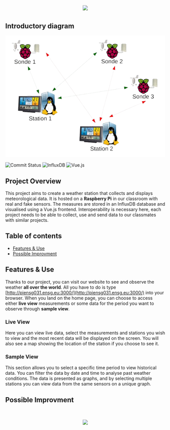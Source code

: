 <h1 align="center">
  <img src="https://capsule-render.vercel.app/api?type=waving&color=0:FF5733,100:FFC300&height=215&section=header&fontColor=ffffff&text=Weather Station 🌦️"/>
</h1>

## Introductory diagram
<p align="center">
    <img src="images/station.png" alt="illustration" width="600"/>
</p>

![Commit Status](https://img.shields.io/github/commit-activity/t/VincentMiras/station-meteo?)
![InfluxDB](https://img.shields.io/badge/InfluxDB-22ADF6?style=flat-square&logo=InfluxDB&logoColor=white)
![Vue.js](https://img.shields.io/badge/Vue.js-35495E?style=flat-square&logo=vuedotjs&logoColor=4FC08D)

## Project Overview

This project aims to create a weather station that collects and displays meteorological data. It is hosted on a **Raspberry Pi** in our classroom with real and fake sensors.
The measures are stored in an InfluxDB database and visualised using a Vue.js frontend. Interoperability is necessary here, each project needs to be able to collect, use and send data to our classmates with similar projects.

## Table of contents
* [Features & Use](#features--use)
* [Possible Improvment](#possible--improvement)

## Features & Use


Thanks to our project, you can visit our website to see and observe the weather **all over the world**. All you have to do is type [http://piensg031.ensg.eu:3000/](http://piensg031.ensg.eu:3000/) into your browser. When you land on the home page, you can choose to access either **live view** measurements or some data for the period you want to observe through **sample view**.

### Live View
Here you can view live data, select the measurements and stations you wish to view and the most recent data will be displayed on the screen. You will also see a map showing the location of the station if you choose to see it.

### Sample View
This section allows you to select a specific time period to view historical data. You can filter the data by date and time to analyse past weather conditions. The data is presented as graphs, and by selecting multiple stations you can view data from the same sensors on a unique graph.

## Possible Improvment


<h1 align="center">
  <img src="https://capsule-render.vercel.app/api?type=waving&color=0:FF5733,100:FFC300&height=115&reversal=true&section=footer"/>
</h1>